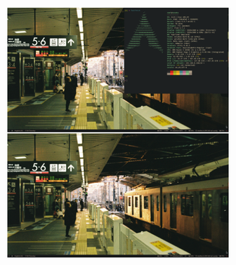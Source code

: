 ![2024-07-04 17:40](./.github/2024-07-04T17:39:26,083268792+02:00.png)
![2024-07-04 17:40](./.github/2024-07-04T17:39:33,339957616+02:00.png)
